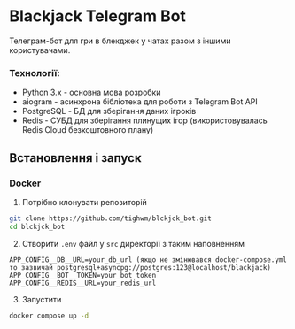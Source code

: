 # Blackjack Telegram Bot
Телеграм-бот для гри в блекджек у чатах разом з іншими користувачами.

### **Технології:**
- Python 3.x - основна мова розробки
- aiogram - асинхрона бібліотека для роботи з Telegram Bot API
- PostgreSQL - БД для зберігання даних ігроків
- Redis - СУБД для зберігання плинущих ігор (використовувалась Redis Cloud безкоштовного плану)

## **Встановлення і запуск**
### Docker

1. Потрібно клонувати репозиторій
```bash
git clone https://github.com/tighwm/blckjck_bot.git
cd blckjck_bot
```

2. Створити `.env` файл у `src` директорії з таким наповненням
```.env
APP_CONFIG__DB__URL=your_db_url (якщо не змінювався docker-compose.yml то зазвичай postgresql+asyncpg://postgres:123@localhost/blackjack)
APP_CONFIG__BOT__TOKEN=your_bot_token
APP_CONFIG__REDIS__URL=your_redis_url 
```

3. Запустити
```bash
docker compose up -d
```


